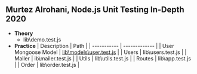 ## Murtez Alrohani, Node.js Unit Testing In-Depth 2020

- **Theory**
	* lib\demo.test.js
- **Practice**
    | Description | Path |
    | ----------- | ------------- |
    | User Mongoose Model | [lib\models\user.test.js](https://github.com/Ky7m/DemoCode) |
    | Users | lib\users.test.js |
    | Mailer | ib\mailer.test.js |
    | Utils | lib\utils.test.js |
    | Routes | lib\app.test.js |
    | Order | lib\order.test.js |

